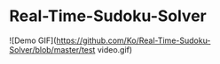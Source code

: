 # Real-Time-Sudoku-Solver
![Demo GIF](https://github.com/Ko/Real-Time-Sudoku-Solver/blob/master/test video.gif)

